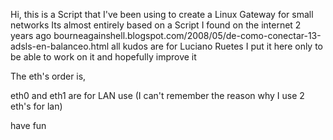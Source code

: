 Hi, this is a Script that I've been using to create a Linux Gateway for small networks
 Its almost entirely based on a Script I found on the internet 2 years ago
 bourneagainshell.blogspot.com/2008/05/de-como-conectar-13-adsls-en-balanceo.html
 all kudos are for Luciano Ruetes
 I put it here only to be able to work on it and hopefully improve it

 The eth's order is,

 eth0 and eth1 are for LAN use (I can't remember the reason why I use 2 eth's for lan)

 have fun

